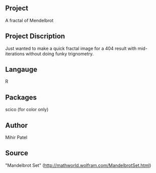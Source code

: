 Project
--------
A fractal of Mendelbrot

Project Discription
--------------------
Just wanted to make a quick fractal image for a 404 result with mid-iterations without doing funky trignometry.   

Langauge
---------
R

Packages
--------
scico (for color only)

Author
------
Mihir Patel

Source
------
"Mandelbrot Set" (http://mathworld.wolfram.com/MandelbrotSet.html)
